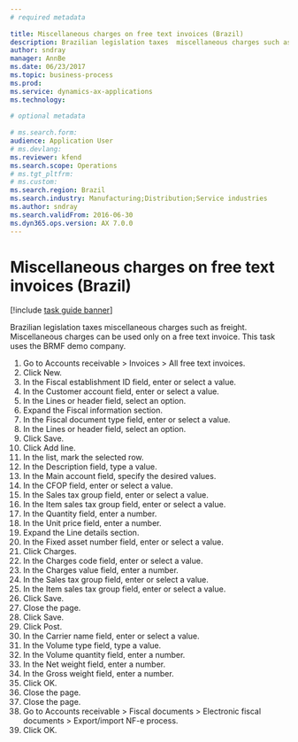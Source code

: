 ```yaml
--- 
# required metadata 
 
title: Miscellaneous charges on free text invoices (Brazil)
description: Brazilian legislation taxes  miscellaneous charges such as freight. 
author: sndray
manager: AnnBe 
ms.date: 06/23/2017
ms.topic: business-process 
ms.prod:  
ms.service: dynamics-ax-applications 
ms.technology:  
 
# optional metadata 
 
# ms.search.form:   
audience: Application User 
# ms.devlang:  
ms.reviewer: kfend
ms.search.scope: Operations 
# ms.tgt_pltfrm:  
# ms.custom:  
ms.search.region: Brazil
ms.search.industry: Manufacturing;Distribution;Service industries
ms.author: sndray
ms.search.validFrom: 2016-06-30 
ms.dyn365.ops.version: AX 7.0.0 
---
```

# Miscellaneous charges on free text invoices (Brazil)

[!include [task guide banner](../../includes/task-guide-banner.md)]

Brazilian legislation taxes  miscellaneous charges such as freight. Miscellaneous charges can be used only on a free text invoice. This task uses the BRMF demo company.

1. Go to Accounts receivable > Invoices > All free text invoices.
2. Click New.
3. In the Fiscal establishment ID field, enter or select a value.
4. In the Customer account field, enter or select a value.
5. In the Lines or header field, select an option.
6. Expand the Fiscal information section.
7. In the Fiscal document type field, enter or select a value.
8. In the Lines or header field, select an option.
9. Click Save.
10. Click Add line.
11. In the list, mark the selected row.
12. In the Description field, type a value.
13. In the Main account field, specify the desired values.
14. In the CFOP field, enter or select a value.
15. In the Sales tax group field, enter or select a value.
16. In the Item sales tax group field, enter or select a value.
17. In the Quantity field, enter a number.
18. In the Unit price field, enter a number.
19. Expand the Line details section.
20. In the Fixed asset number field, enter or select a value.
21. Click Charges.
22. In the Charges code field, enter or select a value.
23. In the Charges value field, enter a number.
24. In the Sales tax group field, enter or select a value.
25. In the Item sales tax group field, enter or select a value.
26. Click Save.
27. Close the page.
28. Click Save.
29. Click Post.
30. In the Carrier name field, enter or select a value.
31. In the Volume type field, type a value.
32. In the Volume quantity field, enter a number.
33. In the Net weight field, enter a number.
34. In the Gross weight field, enter a number.
35. Click OK.
36. Close the page.
37. Close the page.
38. Go to Accounts receivable > Fiscal documents > Electronic fiscal documents > Export/import NF-e process.
39. Click OK.


